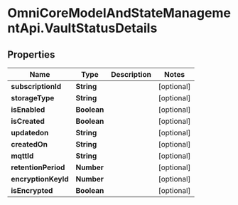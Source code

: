 # OmniCoreModelAndStateManagementApi.VaultStatusDetails

## Properties

Name | Type | Description | Notes
------------ | ------------- | ------------- | -------------
**subscriptionId** | **String** |  | [optional] 
**storageType** | **String** |  | [optional] 
**isEnabled** | **Boolean** |  | [optional] 
**isCreated** | **Boolean** |  | [optional] 
**updatedon** | **String** |  | [optional] 
**createdOn** | **String** |  | [optional] 
**mqttId** | **String** |  | [optional] 
**retentionPeriod** | **Number** |  | [optional] 
**encryptionKeyId** | **Number** |  | [optional] 
**isEncrypted** | **Boolean** |  | [optional] 


